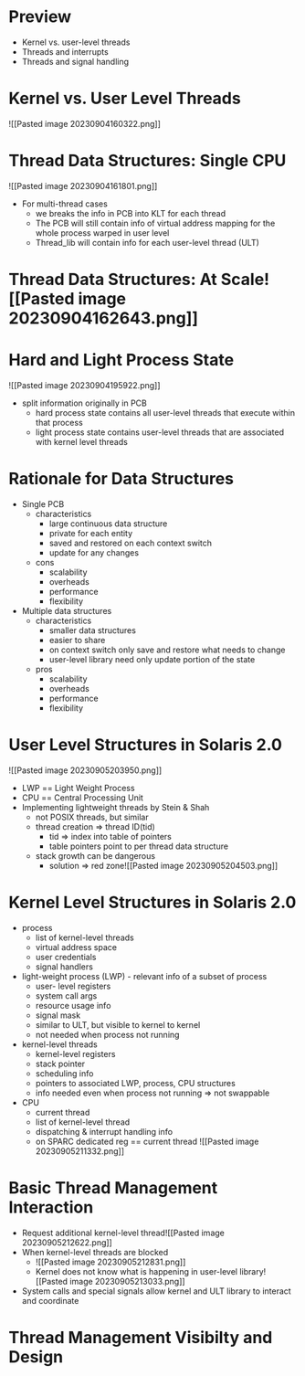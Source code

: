 # Preview
- Kernel vs. user-level threads
- Threads and interrupts
- Threads and signal handling

# Kernel vs. User Level Threads
![[Pasted image 20230904160322.png]]
# Thread Data Structures: Single CPU
![[Pasted image 20230904161801.png]]
- For multi-thread cases
	- we breaks the info in PCB into KLT for each thread
	- The PCB will still contain info of virtual address mapping for the whole process warped in user level
	- Thread_lib will contain info for each user-level thread (ULT)

# Thread Data Structures: At Scale![[Pasted image 20230904162643.png]]
# Hard and Light Process State
![[Pasted image 20230904195922.png]]
- split information originally in PCB
	- hard process state contains all user-level threads that execute within that process
	- light process state contains user-level threads that are associated with kernel level threads
# Rationale for Data Structures
- Single PCB
	- characteristics
		- large continuous data structure
		- private for each entity
		- saved and restored on each context switch
		- update for any changes
	- cons
		- scalability
		- overheads
		- performance
		- flexibility
- Multiple data structures
	- characteristics
		- smaller data structures
		- easier to share
		- on context switch only save and restore what needs to change
		- user-level library need only update portion of the state
	- pros
		- scalability
		- overheads
		- performance
		- flexibility
# User Level Structures in Solaris 2.0
![[Pasted image 20230905203950.png]]
- LWP == Light Weight Process
- CPU == Central Processing Unit
- Implementing lightweight threads by Stein & Shah
	- not POSIX threads, but similar
	- thread creation => thread ID(tid)
		- tid => index into table of pointers
		- table pointers point to per thread data structure
	- stack growth can be dangerous
		- solution => red zone![[Pasted image 20230905204503.png]]
# Kernel Level Structures in Solaris 2.0
- process
	- list of kernel-level threads
	- virtual address space
	- user credentials
	- signal handlers
- light-weight process (LWP) - relevant info of a subset of process
	- user- level registers
	- system call args
	- resource usage info
	- signal mask
	- similar to ULT, but visible to kernel to kernel 
	- not needed when process not running
- kernel-level threads
	- kernel-level registers
	- stack pointer
	- scheduling info
	- pointers to associated LWP, process, CPU structures
	- info needed even when process not running => not swappable
- CPU
	- current thread
	- list of kernel-level thread
	- dispatching & interrupt handling info
	- on SPARC dedicated reg == current thread
![[Pasted image 20230905211332.png]]
# Basic Thread Management Interaction
- Request additional kernel-level thread![[Pasted image 20230905212622.png]]
- When kernel-level threads are blocked
	- ![[Pasted image 20230905212831.png]]
	- Kernel does not know what is happening in user-level library![[Pasted image 20230905213033.png]] 
- System calls and special signals allow kernel and ULT library to interact and coordinate
# Thread Management Visibilty and Design
